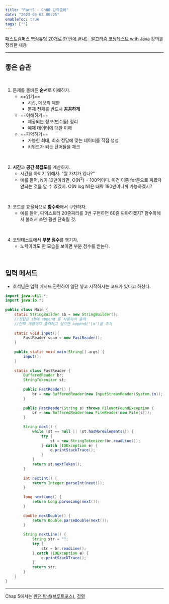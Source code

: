 ```yaml
---
title: "Part5 - Ch00 강의준비"
date: "2023-04-03 00:25"
enableToc: true
tags: [""]
---
```


<a href='https://fastcampus.co.kr/dev_online_codingtest' target='_blank'>패스트캠퍼스 핵심유형 20개로 한 번에 끝내는 알고리즘 코딩테스트 with Java</a> 강의를 정리한 내용

<hr>

## 좋은 습관

<br>

1. 문제를 올바른 **순서**로 이해하자.
	- ==읽기==
		- 시간, 메모리 제한
		- 문제 전체를 반드시 **꼼꼼하게**
	- ==이해하기==
		- 제공되는 정보(변수들) 정리
		- 예제 데이터에 대한 이해
	- ==파악하기==
		- 가능한 최대, 최소 정답에 맞는 데이터를 직접 생성
		- 키워드가 되는 단어들을 체크

<br>

2. **시간**과 **공간 복잡도**를 계산하자.
	- 시간을 아끼기 위해서. "짤 가치가 있나?"
	- 예를 들어, N이 10만이라면, O(N<sup>2</sup>) = 100억이다. 이건 이중 for문으로 짜봤자 안되는 것을 알 수 있겠지. O(N log N)은 대략 180만이니까 가능하겠지?

<br>

3. 코드를 효율적으로 **함수화**해서 구현하자.
	- 예를 들어, 다익스트라 20줄짜리를 3번 구현하면 60줄 짜야하겠지? 함수화해서 불러서 쓰면 훨씬 단축될 것.

<br>

4. 코딩테스트에서 **부분 점수**를 챙기자.
	- 노력이라도 한 모습을 보이면 부분 점수를 받는다.

<br>

## 입력 메서드

- 호석님은 입력 메서드 관련하여 일단 넣고 시작하시는 코드가 있다고 하셨다.

```java
import java.util.*;  
import java.io.*;  
  
public class Main {  
    static StringBuilder sb = new StringBuilder();  
    //정답은 sb에 append 를 사용하여 출력  
    //만약 개행까지 출력하고 싶으면 append('\n')을 추가  
  
    static void input(){  
        FastReader scan = new FastReader();  
    }  
  
    public static void main(String[] args) {  
        input();  
    }  
  
    static class FastReader {  
        BufferedReader br;  
        StringTokenizer st;  
  
        public FastReader() {  
            br = new BufferedReader(new InputStreamReader(System.in));  
        }  
  
        public FastReader(String s) throws FileNotFoundException {  
            br = new BufferedReader(new FileReader(new File(s)));  
        }  
  
        String next() {  
            while (st == null || !st.hasMoreElements()) {  
                try {  
                    st = new StringTokenizer(br.readLine());  
                } catch (IOException e) {  
                    e.printStackTrace();  
                }  
            }  
            return st.nextToken();  
        }  
  
        int nextInt() {  
            return Integer.parseInt(next());  
        }  
  
        long nextLong() {  
            return Long.parseLong(next());  
        }  
  
        double nextDouble() {  
            return Double.parseDouble(next());  
        }  
  
        String nextLine() {  
            String str = "";  
            try {  
                str = br.readLine();  
            } catch (IOException e) {  
                e.printStackTrace();  
            }  
            return str;  
        }  
    }  
}
```

<hr>

Chap 5에서는 [완전 탐색(브루트포스)](brain/Lecture/fastcampus-algo/part5/p5-ch01), [정렬](brain/Lecture/fastcampus-algo/part5/p5-ch02)